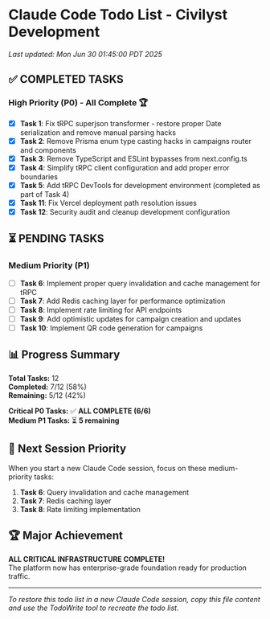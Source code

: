 # Claude Code Todo List - Civilyst Development

_Last updated: Mon Jun 30 01:45:00 PDT 2025_

## ✅ **COMPLETED TASKS**

### **High Priority (P0) - All Complete** 🏆

- [x] **Task 1**: Fix tRPC superjson transformer - restore proper Date serialization and remove manual parsing hacks
- [x] **Task 2**: Remove Prisma enum type casting hacks in campaigns router and components
- [x] **Task 3**: Remove TypeScript and ESLint bypasses from next.config.ts
- [x] **Task 4**: Simplify tRPC client configuration and add proper error boundaries
- [x] **Task 5**: Add tRPC DevTools for development environment (completed as part of Task 4)
- [x] **Task 11**: Fix Vercel deployment path resolution issues
- [x] **Task 12**: Security audit and cleanup development configuration

## ⏳ **PENDING TASKS**

### **Medium Priority (P1)**

- [ ] **Task 6**: Implement proper query invalidation and cache management for tRPC
- [ ] **Task 7**: Add Redis caching layer for performance optimization
- [ ] **Task 8**: Implement rate limiting for API endpoints
- [ ] **Task 9**: Add optimistic updates for campaign creation and updates
- [ ] **Task 10**: Implement QR code generation for campaigns

## 📊 **Progress Summary**

**Total Tasks:** 12  
**Completed:** 7/12 (58%)  
**Remaining:** 5/12 (42%)

**Critical P0 Tasks:** ✅ **ALL COMPLETE (6/6)**  
**Medium P1 Tasks:** ⏳ **5 remaining**

## 🎯 **Next Session Priority**

When you start a new Claude Code session, focus on these medium-priority tasks:

1. **Task 6**: Query invalidation and cache management
2. **Task 7**: Redis caching layer
3. **Task 8**: Rate limiting implementation

## 🏆 **Major Achievement**

**ALL CRITICAL INFRASTRUCTURE COMPLETE!**  
The platform now has enterprise-grade foundation ready for production traffic.

---

_To restore this todo list in a new Claude Code session, copy this file content and use the TodoWrite tool to recreate the todo list._
